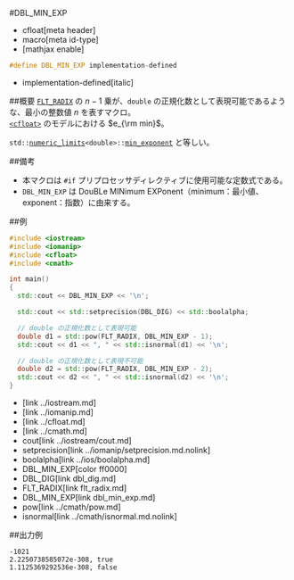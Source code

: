 #DBL_MIN_EXP
* cfloat[meta header]
* macro[meta id-type]
* [mathjax enable]

```cpp
#define DBL_MIN_EXP implementation-defined
```
* implementation-defined[italic]

##概要
[`FLT_RADIX`](flt_radix.md) の $n - 1$ 乗が、`double` の正規化数として表現可能であるような、最小の整数値 $n$ を表すマクロ。  
[`<cfloat>`](../cfloat.md) のモデルにおける $e_{\rm min}$。

`std::`[`numeric_limits`](/reference/limits/numeric_limits.md)`<double>::`[`min_exponent`](/reference/limits/numeric_limits/min_exponent.md) と等しい。


##備考
- 本マクロは `#if` プリプロセッサディレクティブに使用可能な定数式である。
- `DBL_MIN_EXP` は DouBLe MINimum EXPonent（minimum：最小値、exponent：指数）に由来する。


##例
```cpp
#include <iostream>
#include <iomanip>
#include <cfloat>
#include <cmath>

int main()
{
  std::cout << DBL_MIN_EXP << '\n';

  std::cout << std::setprecision(DBL_DIG) << std::boolalpha;

  // double の正規化数として表現可能
  double d1 = std::pow(FLT_RADIX, DBL_MIN_EXP - 1);
  std::cout << d1 << ", " << std::isnormal(d1) << '\n';

  // double の正規化数として表現不可能
  double d2 = std::pow(FLT_RADIX, DBL_MIN_EXP - 2);
  std::cout << d2 << ", " << std::isnormal(d2) << '\n';
}
```
* <iostream>[link ../iostream.md]
* <iomanip>[link ../iomanip.md]
* <cfloat>[link ../cfloat.md]
* <cmath>[link ../cmath.md]
* cout[link ../iostream/cout.md]
* setprecision[link ../iomanip/setprecision.md.nolink]
* boolalpha[link ../ios/boolalpha.md]
* DBL_MIN_EXP[color ff0000]
* DBL_DIG[link dbl_dig.md]
* FLT_RADIX[link flt_radix.md]
* DBL_MIN_EXP[link dbl_min_exp.md]
* pow[link ../cmath/pow.md]
* isnormal[link ../cmath/isnormal.md.nolink]

##出力例
```
-1021
2.2250738585072e-308, true
1.1125369292536e-308, false
```
